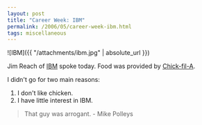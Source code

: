 ```yaml
---
layout: post
title: "Career Week: IBM"
permalink: /2006/05/career-week-ibm.html
tags: miscellaneous
---
```


![IBM]({{ "/attachments/ibm.jpg" | absolute_url }})

Jim Reach of [IBM][1] spoke today. Food was provided by [Chick-fil-A][2].

I didn't go for two main reasons:

1. I don't like chicken.
2. I have little interest in IBM.

> That guy was arrogant.
> \- Mike Polleys


  [1]: http://www.ibm.com
  [2]: http://www.chick-fil-a.com

